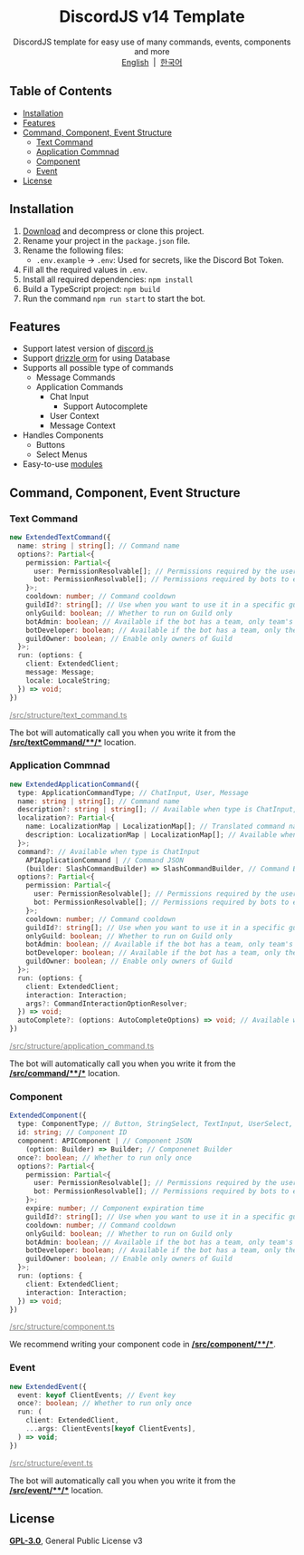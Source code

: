 <h1 align="center">DiscordJS v14 Template</h1>
<p align="center">
  DiscordJS template for easy use of many commands, events, components and more<br>
  <a href="/README.md">English</a>
  &nbsp;|&nbsp;
  <a href="/docs/ko/README.md">한국어</a>
</p>

## Table of Contents

- [Installation](#installation)
- [Features](#features)
- [Command, Component, Event Structure](#command-component-event-structure)
  - [Text Command](#text-command)
  - [Application Commnad](#application-commnad)
  - [Component](#component)
  - [Event](#event)
- [License](#license)

## Installation

1. [Download](https://github.com/iam-green/DiscordJS-v14-Template/archive/refs/heads/v3.zip) and decompress or clone this project.
2. Rename your project in the `package.json` file.
3. Rename the following files:
   - `.env.example` → `.env`: Used for secrets, like the Discord Bot Token.
4. Fill all the required values in `.env`.
5. Install all required dependencies: `npm install`
6. Build a TypeScript project: `npm build`
7. Run the command `npm run start` to start the bot.

## Features

- Support latest version of [discord.js](https://discord.js.org/)
- Support [drizzle orm](/docs/en-US/database.md) for using Database
- Supports all possible type of commands
  - Message Commands
  - Application Commands
    - Chat Input
      - Support Autocomplete
    - User Context
    - Message Context
- Handles Components
  - Buttons
  - Select Menus
- Easy-to-use [modules](/docs/en-US/module.md)

## Command, Component, Event Structure

### Text Command

```ts
new ExtendedTextCommand({
  name: string | string[]; // Command name
  options?: Partial<{
    permission: Partial<{
      user: PermissionResolvable[]; // Permissions required by the user to use the command
      bot: PermissionResolvable[]; // Permissions required by bots to execute commands
    }>;
    cooldown: number; // Command cooldown
    guildId?: string[]; // Use when you want to use it in a specific guild
    onlyGuild: boolean; // Whether to run on Guild only
    botAdmin: boolean; // Available if the bot has a team, only team's Admin enabled
    botDeveloper: boolean; // Available if the bot has a team, only the team's developers set it up
    guildOwner: boolean; // Enable only owners of Guild
  }>;
  run: (options: {
    client: ExtendedClient;
    message: Message;
    locale: LocaleString;
  }) => void;
})
```

<a style="color: gray;" href="/src/structure/text_command.ts">/src/structure/text_command.ts</a>

The bot will automatically call you when you write it from the <u>**/src/textCommand/\*\*/\***</u> location.

### Application Commnad

```ts
new ExtendedApplicationCommand({
  type: ApplicationCommandType; // ChatInput, User, Message
  name: string | string[]; // Command name
  description?: string | string[]; // Available when type is ChatInput, Command description
  localization?: Partial<{
    name: LocalizationMap | LocalizationMap[]; // Translated command name by language
    description: LocalizationMap | LocalizationMap[]; // Available when type is ChatInput, Translated command description by language
  }>;
  command?: // Available when type is ChatInput
    APIApplicationCommand | // Command JSON
    (builder: SlashCommandBuilder) => SlashCommandBuilder, // Command Builder
  options?: Partial<{
    permission: Partial<{
      user: PermissionResolvable[]; // Permissions required by the user to use the command
      bot: PermissionResolvable[]; // Permissions required by bots to execute commands
    }>;
    cooldown: number; // Command cooldown
    guildId?: string[]; // Use when you want to use it in a specific guild
    onlyGuild: boolean; // Whether to run on Guild only
    botAdmin: boolean; // Available if the bot has a team, only team's Admin enabled
    botDeveloper: boolean; // Available if the bot has a team, only the team's developers set it up
    guildOwner: boolean; // Enable only owners of Guild
  }>;
  run: (options: {
    client: ExtendedClient;
    interaction: Interaction;
    args?: CommandInteractionOptionResolver;
  }) => void;
  autoComplete?: (options: AutoCompleteOptions) => void; // Available when type is ChatInput
})
```

<a style="color: gray;" href="/src/structure/application_command.ts">/src/structure/application_command.ts</a>

The bot will automatically call you when you write it from the <u>**/src/command/\*\*/\***</u> location.

### Component

```ts
ExtendedComponent({
  type: ComponentType; // Button, StringSelect, TextInput, UserSelect, RoleSelect, MentionableSelect, ChannelSelect
  id: string; // Component ID
  component: APIComponent | // Component JSON
    (option: Builder) => Builder; // Componenet Builder
  once?: boolean; // Whether to run only once
  options?: Partial<{
    permission: Partial<{
      user: PermissionResolvable[]; // Permissions required by the user to use the command
      bot: PermissionResolvable[]; // Permissions required by bots to execute commands
    }>;
    expire: number; // Component expiration time
    guildId?: string[]; // Use when you want to use it in a specific guild
    cooldown: number; // Command cooldown
    onlyGuild: boolean; // Whether to run on Guild only
    botAdmin: boolean; // Available if the bot has a team, only team's Admin enabled
    botDeveloper: boolean; // Available if the bot has a team, only the team's developers set it up
    guildOwner: boolean; // Enable only owners of Guild
  }>;
  run: (options: {
    client: ExtendedClient;
    interaction: Interaction;
  }) => void;
})
```

<a style="color: gray;" href="/src/structure/component.ts">/src/structure/component.ts</a>

We recommend writing your component code in <u>**/src/component/\*\*/\***</u>.

### Event

```ts
new ExtendedEvent({
  event: keyof ClientEvents; // Event key
  once?: boolean; // Whether to run only once
  run: (
    client: ExtendedClient,
    ...args: ClientEvents[keyof ClientEvents],
  ) => void;
})
```

<a style="color: gray;" href="/src/structure/event.ts">/src/structure/event.ts</a>

The bot will automatically call you when you write it from the <u>**/src/event/\*\*/\***</u> location.

## License

[**GPL-3.0**](/LICENSE), General Public License v3
